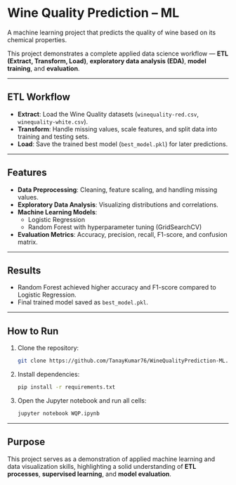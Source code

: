 # Wine Quality Prediction – ML

A machine learning project that predicts the quality of wine based on its chemical properties.

This project demonstrates a complete applied data science workflow — **ETL (Extract, Transform, Load)**, **exploratory data analysis (EDA)**, **model training**, and **evaluation**.

---

## ETL Workflow

- **Extract**: Load the Wine Quality datasets (`winequality-red.csv`, `winequality-white.csv`).
- **Transform**: Handle missing values, scale features, and split data into training and testing sets.
- **Load**: Save the trained best model (`best_model.pkl`) for later predictions.

---

## Features

- **Data Preprocessing**: Cleaning, feature scaling, and handling missing values.
- **Exploratory Data Analysis**: Visualizing distributions and correlations.
- **Machine Learning Models**:
  - Logistic Regression
  - Random Forest with hyperparameter tuning (GridSearchCV)
- **Evaluation Metrics**: Accuracy, precision, recall, F1-score, and confusion matrix.

---

## Results

- Random Forest achieved higher accuracy and F1-score compared to Logistic Regression.
- Final trained model saved as `best_model.pkl`.

---

## How to Run

1. Clone the repository:
    ```bash
    git clone https://github.com/TanayKumar76/WineQualityPrediction-ML.git
    ```
2. Install dependencies:
    ```bash
    pip install -r requirements.txt
    ```
3. Open the Jupyter notebook and run all cells:
    ```bash
    jupyter notebook WQP.ipynb
    ```

---

## Purpose

This project serves as a demonstration of applied machine learning and data visualization skills, highlighting a solid understanding of **ETL processes**, **supervised learning**, and **model evaluation**.
